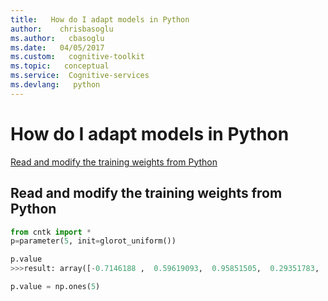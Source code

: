 ```yaml
---
title:   How do I adapt models in Python
author:    chrisbasoglu
ms.author:   cbasoglu
ms.date:   04/05/2017
ms.custom:   cognitive-toolkit
ms.topic:   conceptual
ms.service:  Cognitive-services
ms.devlang:   python
---
```


# How do I adapt models in Python

[Read and modify the training weights from Python](./How-do-I-Adapt-models-in-Python.md#read-and-modify-the-training-weights-from-python)

## Read and modify the training weights from Python

```python
from cntk import *
p=parameter(5, init=glorot_uniform())

p.value
>>>result: array([-0.7146188 ,  0.59619093,  0.95851505,  0.29351783,  0.13692594], dtype=float32)

p.value = np.ones(5)
```
